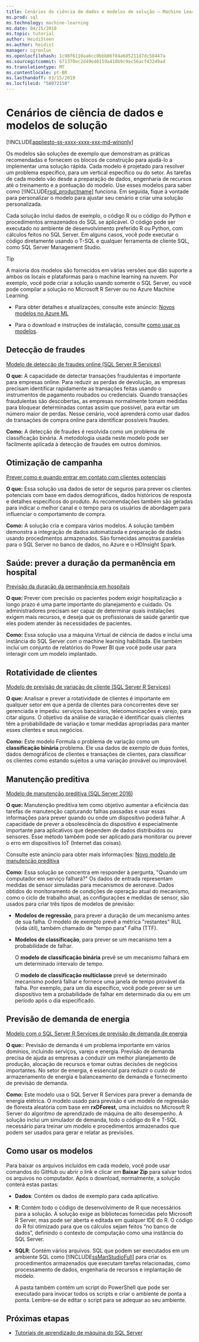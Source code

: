 ```yaml
---
title: Cenários de ciência de dados e modelos de solução – Machine Learning do SQL Server
ms.prod: sql
ms.technology: machine-learning
ms.date: 04/15/2018
ms.topic: tutorial
author: HeidiSteen
ms.author: heidist
manager: cgronlun
ms.openlocfilehash: 1c98f6110aa6cc0bbb86f04a685211d7dc58447a
ms.sourcegitcommit: 671370ec2d49ed0159a418b9c9ac56acf43249ad
ms.translationtype: MT
ms.contentlocale: pt-BR
ms.lasthandoff: 03/15/2019
ms.locfileid: "58072150"
---
```

# <a name="data-science-scenarios-and-solution-templates"></a>Cenários de ciência de dados e modelos de solução
[!INCLUDE[appliesto-ss-xxxx-xxxx-xxx-md-winonly](../../includes/appliesto-ss-xxxx-xxxx-xxx-md-winonly.md)]

Os modelos são soluções de exemplo que demonstram as práticas recomendadas e fornecem os blocos de construção para ajudá-lo a implementar uma solução rápida. Cada modelo é projetado para resolver um problema específico, para um vertical específico ou do setor. As tarefas de cada modelo vão desde a preparação de dados, engenharia de recursos até o treinamento e a pontuação do modelo. Use esses modelos para saber como [!INCLUDE[rsql_productname](../../includes/rsql-productname-md.md)] funciona. Em seguida, fique à vontade para personalizar o modelo para ajustar seu cenário e criar uma solução personalizada. 

Cada solução inclui dados de exemplo, o código R ou o código do Python e procedimentos armazenados do SQL se aplicável. O código pode ser executado no ambiente de desenvolvimento preferido R ou Python, com cálculos feitos no SQL Server. Em alguns casos, você pode executar o código diretamente usando o T-SQL e qualquer ferramenta de cliente SQL, como SQL Server Management Studio.

> [!TIP]
> 
> A maioria dos modelos são fornecidos em várias versões que dão suporte a ambos os locais e plataformas para o machine learning na nuvem. Por exemplo, você pode criar a solução usando somente o SQL Server, ou você pode compilar a solução no Microsoft R Server ou no Azure Machine Learning.

+ Para obter detalhes e atualizações, consulte este anúncio: [Novos modelos no Azure ML](https://blogs.technet.microsoft.com/machinelearning/2015/04/09/exciting-new-templates-in-azure-ml/)

+ Para o download e instruções de instalação, consulte [como usar os modelos](#bkmk_HowTo).

## <a name="fraud-detection"></a>Detecção de fraudes

[Modelo de detecção de fraudes online (SQL Server R Services)](https://github.com/Microsoft/r-server-fraud-detection)

**O que:** A capacidade de detectar transações fraudulentas é importante para empresas online. Para reduzir as perdas de devolução, as empresas precisam identificar rapidamente as transações feitas usando o instrumentos de pagamento roubados ou credenciais. Quando transações fraudulentas são descobertas, as empresas normalmente tomam medidas para bloquear determinadas contas assim que possível, para evitar um número maior de perdas. Nesse cenário, você aprenderá como usar dados de transações de compra online para identificar possíveis fraudes.

**Como:**  A detecção de fraudes é resolvida como um problema de classificação binária. A metodologia usada neste modelo pode ser facilmente aplicada à detecção de fraudes em outros domínios.


## <a name="campaign-optimization"></a>Otimização de campanha

[Prever como e quando entrar em contato com clientes potenciais](https://microsoft.github.io/r-server-campaign-optimization/)

**O que:** Essa solução usa dados de setor de seguros para prever os clientes potenciais com base em dados demográficos, dados históricos de resposta e detalhes específicos do produto.  As recomendações também são geradas para indicar o melhor canal e o tempo para os usuários de abordagem para influenciar o comportamento de compra.

**Como:** A solução cria e compara vários modelos. A solução também demonstra a integração de dados automatizada e preparação de dados usando procedimentos armazenados. São fornecidas amostras paralelas para o SQL Server no banco de dados, no Azure e o HDInsight Spark. 

## <a name="health-care-predict-length-of-stay-in-hospital"></a>Saúde: prever a duração da permanência em hospital 

[Previsão da duração da permanência em hospitais](https://gallery.cortanaintelligence.com/Solution/Predicting-Length-of-Stay-in-Hospitals-1)

**O que:** Prever com precisão os pacientes podem exigir hospitalização a longo prazo é uma parte importante do planejamento e cuidado. Os administradores precisam ser capaz de determinar quais instalações exigem mais recursos, e deseja que os profissionais de saúde garantir que eles podem atender às necessidades de pacientes.

**Como:** Essa solução usa a máquina Virtual de ciência de dados e inclui uma instância do SQL Server com o machine learning habilitada. Ele também inclui um conjunto de relatórios do Power BI que você pode usar para interagir com um modelo implantado.

## <a name="customer-churn"></a>Rotatividade de clientes

[Modelo de previsão de variação de cliente (SQL Server R Services)](https://github.com/Microsoft/SQL-Server-R-Services-Samples/blob/master/Churn/README.md)

**O que:** Analisar e prever a rotatividade de clientes é importante em qualquer setor em que a perda de clientes para concorrentes deve ser gerenciada e impediu: serviços bancários, telecomunicações e varejo, para citar alguns. O objetivo da análise de variação é identificar quais clientes têm a probabilidade de variação e tomar medidas apropriadas para manter esses clientes e seus negócios.

**Como:** Este modelo Formula o problema de variação como um **classificação binária** problema. Ele usa dados de exemplo de duas fontes, dados demográficos de clientes e transações de clientes, para classificar os clientes como estando sujeitos a uma variação provável ou improvável.
  
## <a name="predictive-maintenance"></a>Manutenção preditiva

[Modelo de manutenção preditiva (SQL Server 2016)](https://github.com/Microsoft/SQL-Server-R-Services-Samples/blob/master/PredictiveMaintenance/README.md)

**O que:** Manutenção preditiva tem como objetivo aumentar a eficiência das tarefas de manutenção capturando falhas passadas e usar essas informações para prever quando ou onde um dispositivo poderá falhar. A capacidade de prever a obsolescência do dispositivo é especialmente importante para aplicativos que dependem de dados distribuídos ou sensores. Esse método também pode ser aplicado para monitorar ou prever o erro em dispositivos IoT (Internet das coisas).

Consulte este anúncio para obter mais informações: [Novo modelo de manutenção preditiva](https://blogs.technet.microsoft.com/machinelearning/2015/04/09/exciting-new-templates-in-azure-ml/)

**Como:** Essa solução se concentra em responder à pergunta, "Quando um computador em serviço falhará?" Os dados de entrada representam medidas de sensor simuladas para mecanismos de aeronave. Dados obtidos do monitoramento de condições de operação atual do mecanismo, como o ciclo de trabalho atual, as configurações e medidas de sensor, são usados para criar três tipos de modelos de previsão:

-   **Modelos de regressão**, para prever a duração de um mecanismo antes de sua falha. O modelo de exemplo prevê a métrica "restantes" RUL (vida útil), também chamado de "tempo para" Falha (TTF).
  
-   **Modelos de classificação**, para prever se um mecanismo tem a probabilidade de falhar.
  
    O **modelo de classificação binária** prevê se um mecanismo falhará em um determinado intervalo de tempo.

    O **modelo de classificação multiclasse** prevê se determinado mecanismo poderá falhar e fornece uma janela de tempo provável da falha. Por exemplo, para um dia específico, você pode prever se um dispositivo tem a probabilidade de falhar em determinado dia ou em um período após o dia especificado.

## <a name="energy-demand-forecasting"></a>Previsão de demanda de energia

[Modelo com o SQL Server R Services de previsão de demanda de energia](https://gallery.cortanaintelligence.com/Tutorial/Energy-Demand-Forecast-Template-with-SQL-Server-R-Services-1)

**O que:**: Previsão de demanda é um problema importante em vários domínios, incluindo serviços, varejo e energia. Previsão de demanda precisa de ajuda as empresas a conduzir um melhor planejamento de produção, alocação de recursos e tomar outras decisões de negócios importantes. No setor de energia, é essencial para reduzir o custo de armazenamento de energia e balanceamento de demanda e fornecimento de previsão de demanda.

**Como:** Este modelo usa o SQL Server R Services para prever a demanda de energia elétrica. O modelo usado para previsão é um modelo de regressão de floresta aleatória com base em **rxDForest**, uma incluídos no Microsoft R Server do algoritmo de aprendizado de máquina de alto desempenho. A solução inclui um simulador de demanda, todo o código do R e T-SQL necessário para treinar um modelo e procedimentos armazenados que podem ser usados para gerar e relatar as previsões. 


## <a name="bkmk_HowTo"></a>Como usar os modelos

Para baixar os arquivos incluídos em cada modelo, você pode usar comandos do GitHub ou abrir o link e clicar em **Baixar Zip** para salvar todos os arquivos no computador.  Após o download, normalmente, a solução conterá estas pastas:
  
-   **Dados**: Contém os dados de exemplo para cada aplicativo.
  
-   **R**: Contém todo o código de desenvolvimento de R que necessários para a solução. A solução exige as bibliotecas fornecidas pelo Microsoft R Server, mas pode ser aberta e editada em qualquer IDE do R. O código do R foi otimizado para que os cálculos sejam feitos “no banco de dados”, definindo o contexto de computação como uma instância do SQL Server.
  
-   **SQLR**: Contém vários arquivos. SQL que podem ser executados em um ambiente SQL como [!INCLUDE[ssManStudioFull](../../includes/ssmanstudiofull-md.md)] para criar os procedimentos armazenados que executam tarefas relacionadas, como processamento de dados, engenharia de recursos e implantação de modelo.
  
    A pasta também contém um script do PowerShell que pode ser executado para invocar todos os scripts e criar o ambiente de ponta a ponta. Lembre-se de editar o script para se adequar ao seu ambiente.

## <a name="next-steps"></a>Próximas etapas

+ [Tutoriais de aprendizado de máquina do SQL Server](machine-learning-services-tutorials.md)




